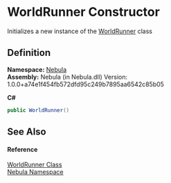 # WorldRunner Constructor


Initializes a new instance of the <a href="T_Nebula_WorldRunner">WorldRunner</a> class



## Definition
**Namespace:** <a href="N_Nebula">Nebula</a>  
**Assembly:** Nebula (in Nebula.dll) Version: 1.0.0+a74e1f454fb572dfd95c249b7895aa6542c85b05

**C#**
``` C#
public WorldRunner()
```



## See Also


#### Reference
<a href="T_Nebula_WorldRunner">WorldRunner Class</a>  
<a href="N_Nebula">Nebula Namespace</a>  
